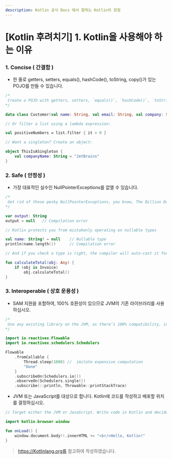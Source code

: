 ```yaml
---
description: Kotlin 공식 Docs 에서 말하는 Kotlin의 장점
---
```


# \[Kotlin 후려치기\] 1. Kotlin을 사용해야 하는 이유

### 1. Concise \( 간결함 \)

* 한 줄로 getters, setters, equals\(\), hashCode\(\), toString, copy\(\)가 있는 POJO를 만들 수 있습니다.

```kotlin
/*
 Create a POJO with getters, setters, `equals()`, `hashCode()`, `toString()` and `copy()` in a single line:
*/

data class Customer(val name: String, val email: String, val company: String)

// Or filter a list using a lambda expression:

val positiveNumbers = list.filter { it > 0 }

// Want a singleton? Create an object:

object ThisIsASingleton {
    val companyName: String = "JetBrains"
}
```

### 2. Safe \( 안정성 \)

* 가장 대표적인 실수인 NullPointerExceptions를 없앨 수 있습니다.

```kotlin
/*
 Get rid of those pesky NullPointerExceptions, you know, The Billion Dollar Mistake
*/

var output: String
output = null   // Compilation error

// Kotlin protects you from mistakenly operating on nullable types

val name: String? = null    // Nullable type
println(name.length())      // Compilation error

// And if you check a type is right, the compiler will auto-cast it for you

fun calculateTotal(obj: Any) {
    if (obj is Invoice)
        obj.calculateTotal()
}
```

### 3. Interoperable \( 상호 운용성 \)

* SAM 지원을 포함하여, 100% 호환성이 있으므로 JVM의 기존 라이브러리를 사용하십시오.

```kotlin
/*
 Use any existing library on the JVM, as there’s 100% compatibility, including SAM support.
*/

import io.reactivex.Flowable
import io.reactivex.schedulers.Schedulers

Flowable
    .fromCallable {
        Thread.sleep(1000) //  imitate expensive computation
        "Done"
    }
    .subscribeOn(Schedulers.io())
    .observeOn(Schedulers.single())
    .subscribe(::println, Throwable::printStackTrace)
```

* JVM 또는 JavaScript를 대상으로 합니다. Kotlin에 코드를 작성하고 배포할 위치를 결정하십시오.

```kotlin
// Target either the JVM or JavaScript. Write code in Kotlin and decide where you want to deploy to

import kotlin.browser.window

fun onLoad() {
    window.document.body!!.innerHTML += "<br/>Hello, Kotlin!"
}
```

> https://Kotlinlang.org를 참고하여 작성하였습니다.

